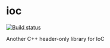 # ioc

[![Build status][appveyor-badge]][appveyor-url]

Another C++ header-only library for IoC


[appveyor-badge]: https://ci.appveyor.com/api/projects/status/couqe9ysm5frk7do/branch/master?svg=true
[appveyor-url]: https://ci.appveyor.com/project/shirayukikitsune/ioc/branch/master
